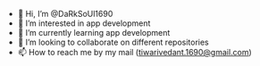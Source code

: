 - 👋 Hi, I’m @DaRkSoUl1690
- 👀 I’m interested in app development
- 🌱 I’m currently learning app development
- 💞️ I’m looking to collaborate on different repositories
- 📫 How to reach me by my mail (tiwarivedant.1690@gmail.com)

<!---
DaRkSoUl1690/DaRkSoUl1690 is a ✨ special ✨ repository because its `README.md` (this file) appears on your GitHub profile.
You can click the Preview link to take a look at your changes.
--->

